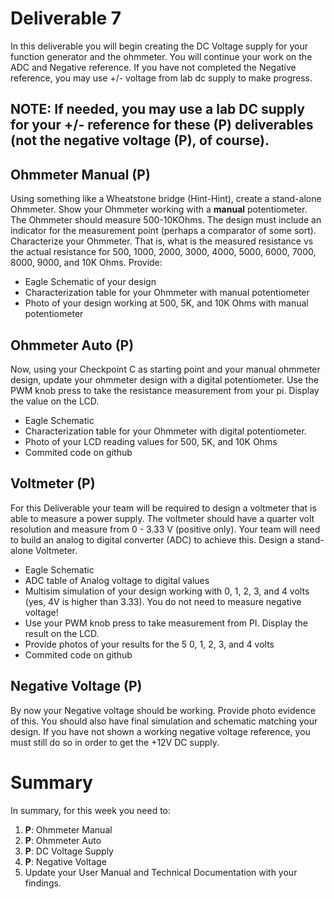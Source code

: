 # Deliverable 7
In this deliverable you will begin creating the DC Voltage supply for your function generator and the ohmmeter.  You will continue your work on the ADC and Negative reference.  If you have not completed the Negative reference, you may use +/- voltage from lab dc supply to make progress.

## NOTE: If needed, you may use a lab DC supply for your +/- reference for these (P) deliverables (not the negative voltage (P), of course).

## Ohmmeter Manual (P)
Using something like a Wheatstone bridge (Hint-Hint), create a stand-alone Ohmmeter.  Show your Ohmmeter working with a **manual** potentiometer.
The Ohmmeter should measure 500-10KOhms.  The design must include an indicator for the measurement point (perhaps a comparator of some sort). Characterize your Ohmmeter.  That is, what is the measured resistance vs the actual resistance for 500, 1000, 2000, 3000, 4000, 5000, 6000, 7000, 8000, 9000, and 10K Ohms. Provide:
- Eagle Schematic of your design
- Characterization table for your Ohmmeter with manual potentiometer
- Photo of your design working at 500, 5K, and 10K Ohms with manual potentiometer

## Ohmmeter Auto (P)
Now, using your Checkpoint C as starting point and your manual ohmmeter design, update your ohmmeter design with a digital potentiometer.  Use the PWM knob press to take the resistance measurement from your pi.  Display the value on the LCD. 

- Eagle Schematic
- Characterization table for your Ohmmeter with digital potentiometer.
- Photo of your LCD reading values for 500, 5K, and 10K Ohms
- Commited code on github

## Voltmeter (P)
For this Deliverable your team will be required to design a voltmeter that is able to measure a power supply. The voltmeter should have a quarter volt resolution and measure from 0 - 3.33 V (positive only). Your team will need to build an analog to digital converter (ADC) to achieve this.  Design a stand-alone Voltmeter.
- Eagle Schematic
- ADC table of Analog voltage to digital values
- Multisim simulation of your design working with 0, 1, 2, 3, and 4 volts (yes, 4V is higher than 3.33).  You do not need to measure negative voltage!
- Use your PWM knob press to take measurement from PI.  Display the result on the LCD.
- Provide photos of your results for the 5 0, 1, 2, 3, and 4 volts
- Commited code on github

## Negative Voltage (P)
By now your Negative voltage should be working.  Provide photo evidence of this.
You should also have final simulation and schematic matching your design.
If you have not shown a working negative voltage reference, you must still do so in order to get the +12V DC supply.


# Summary

In summary, for this week you need to:

1. **P**: Ohmmeter Manual
2. **P**: Ohmmeter Auto
3. **P**: DC Voltage Supply
4. **P**: Negative Voltage
5. Update your User Manual and Technical Documentation with your findings.

